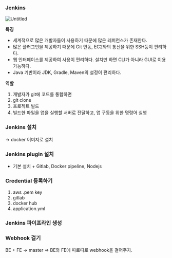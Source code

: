 ### Jenkins

![Untitled](https://prod-files-secure.s3.us-west-2.amazonaws.com/5ef29654-946f-4834-a611-ccd62131e499/2319f81d-fc77-4272-bcd3-95c1c82a717e/Untitled.png)

**특징**

- 세계적으로 많은 개발자들이 사용하기 때문에 많은 레퍼런스가 존재한다.
- 많은 플러그인을 제공하기 때문에 Git 연동, EC2와의 통신을 위한 SSH등이 편리하다.
- 웹 인터페이스를 제공하여 사용이 편리하다. 설치만 하면 CLI가 아니라 GUI로 이용가능하다.
- Java 기반이라 JDK, Gradle, Maven의 설정이 편리하다.

**역할**

1. 개발자가 git에 코드를 통합하면
2. git clone
3. 프로젝트 빌드
4. 빌드한 파일을 앱을 실행할 서버로 전달하고, 앱 구동을 위한 명령어 실행

### Jenkins 설치 
-> docker 이미지로 설치

### Jenkins plugin 설치
- 기본 설치 + Gitlab, Docker pipeline, Nodejs 

### Credential 등록하기
1. aws .pem key 
2. gitlab
3. docker hub
4. application.yml

### Jenkins 파이프라인 생성

### Webhook 걸기
BE + FE -> master
=> BE와 FE에 따로따로 webhook을 걸어주자.


